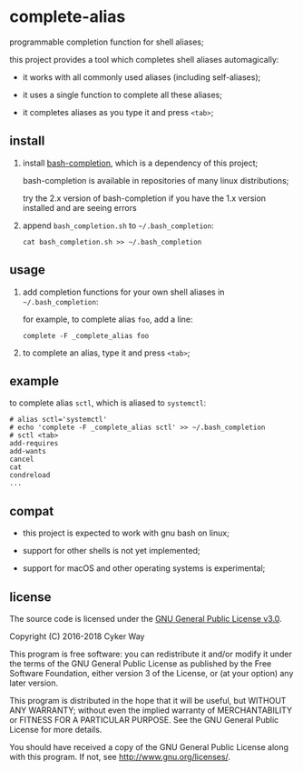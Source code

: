 # complete-alias

programmable completion function for shell aliases;

this project provides a tool which completes shell aliases automagically:

-   it works with all commonly used aliases (including self-aliases);

-   it uses a single function to complete all these aliases;

-   it completes aliases as you type it and press `<tab>`;

## install

1.  install [bash-completion][], which is a dependency of this project;

    bash-completion is available in repositories of many linux distributions;
    
    try the 2.x version of bash-completion if you have the 1.x version
    installed and are seeing errors

2.  append `bash_completion.sh` to `~/.bash_completion`:

        cat bash_completion.sh >> ~/.bash_completion

## usage

1.  add completion functions for your own shell aliases in `~/.bash_completion`:

    for example, to complete alias `foo`, add a line:

        complete -F _complete_alias foo

2.  to complete an alias, type it and press `<tab>`;

## example

to complete alias `sctl`, which is aliased to `systemctl`:

    # alias sctl='systemctl'
    # echo 'complete -F _complete_alias sctl' >> ~/.bash_completion
    # sctl <tab>
    add-requires
    add-wants
    cancel
    cat
    condreload
    ...

## compat

-   this project is expected to work with gnu bash on linux;

-   support for other shells is not yet implemented;

-   support for macOS and other operating systems is experimental;

## license

The source code is licensed under the [GNU General Public License v3.0][GPLv3].

Copyright (C) 2016-2018 Cyker Way

This program is free software: you can redistribute it and/or modify it under
the terms of the GNU General Public License as published by the Free Software
Foundation, either version 3 of the License, or (at your option) any later
version.

This program is distributed in the hope that it will be useful, but WITHOUT ANY
WARRANTY; without even the implied warranty of MERCHANTABILITY or FITNESS FOR A
PARTICULAR PURPOSE.  See the GNU General Public License for more details.

You should have received a copy of the GNU General Public License along with
this program.  If not, see <http://www.gnu.org/licenses/>.

[GPLv3]: https://www.gnu.org/licenses/gpl-3.0.txt
[bash-completion]: https://github.com/scop/bash-completion

